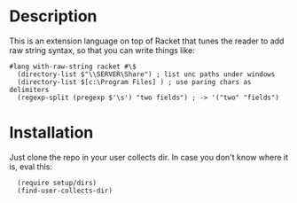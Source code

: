 # Description

This is an extension language on top of Racket that tunes the reader
to add raw string syntax, so that you can write things like:

	#lang with-raw-string racket #\$
      (directory-list $"\\SERVER\Share") ; list unc paths under windows
      (directory-list $[c:\Program Files] ) ; use paring chars as delimiters
      (regexp-split (pregexp $'\s') "two fields") ; -> '("two" "fields")

# Installation

Just clone the repo in your user collects dir. In case you don't know
where it is, eval this:

      (require setup/dirs)
      (find-user-collects-dir)



